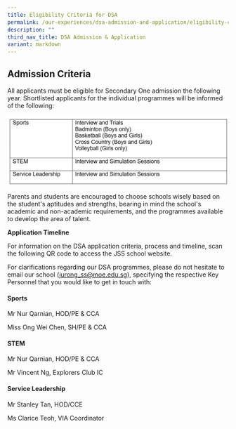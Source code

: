 ```yaml
---
title: Eligibility Criteria for DSA
permalink: /our-experiences/dsa-admission-and-application/eligibility-criteria-dsa/
description: ""
third_nav_title: DSA Admission & Application
variant: markdown
---
```

## **Admission Criteria**

All applicants must be eligible for Secondary One admission the following year. Shortlisted applicants for the individual programmes will be informed of the following: 

![](/images/Selection_pic.png)




Parents and students are encouraged to choose schools wisely based on the student's aptitudes and strengths, bearing in mind the school's academic and non-academic requirements, and the programmes available to develop the area of talent.

**Application Timeline**

For information on the DSA application criteria, process and timeline, scan the following QR code to access the JSS school website.

For clarifications regarding our DSA programmes, please do not hesitate to email our school (jurong_ss@moe.edu.sg), specifying the respective Key Personnel that you would like to get in touch with: 

#### Sports

Mr Nur Qarnian, HOD/PE & CCA

Miss Ong Wei Chen, SH/PE & CCA

#### STEM	

Mr Nur Qarnian, HOD/PE & CCA

Mr Vincent Ng, Explorers Club IC

#### Service Leadership 	

Mr Stanley Tan, HOD/CCE

Ms Clarice Teoh, VIA Coordinator